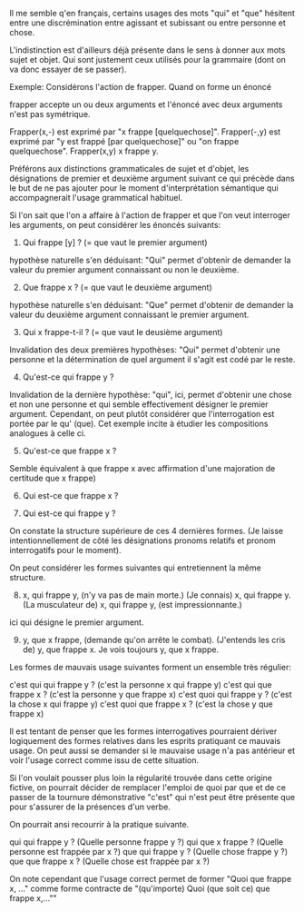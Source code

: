 Il me semble q'en français, certains usages des mots "qui" et "que" hésitent entre une discrémination entre agissant et subissant ou entre personne et chose.

L'indistinction est d'ailleurs déjà présente dans le sens à donner aux mots sujet et objet. Qui sont justement ceux utilisés pour la grammaire (dont on va donc essayer de se passer).

Exemple:
Considérons l'action de frapper. Quand on forme un énoncé

frapper accepte un ou deux arguments et l'énoncé avec deux arguments n'est pas symétrique.

Frapper(x,-) est exprimé par "x frappe [quelquechose]".
Frapper(-,y) est exprimé par "y est frappé [par quelquechose]" ou "on frappe quelquechose".
Frapper(x,y) x frappe y.

Préférons aux distinctions grammaticales de sujet et d'objet, les désignations de premier et deuxième argument suivant ce qui précède dans le but de ne pas ajouter pour le moment d'interprétation sémantique qui accompagnerait l'usage grammatical habituel.

Si l'on sait que l'on a affaire à l'action de frapper et que l'on veut interroger les arguments, on peut considérer les énoncés suivants:

1. Qui frappe [y] ? (= que vaut le premier argument)

hypothèse naturelle s'en déduisant: "Qui" permet d'obtenir de demander la valeur du premier argument connaissant ou non le deuxième.

2. Que frappe x ? (= que vaut le deuxième argument)

hypothèse naturelle s'en déduisant: "Que" permet d'obtenir de demander la valeur du deuxième argument connaissant le premier argument.

3. Qui x frappe-t-il ? (= que vaut le deusième argument)

Invalidation des deux premières hypothèses: "Qui" permet d'obtenir une personne et la détermination de quel argument il s'agit est codé par le reste.

4. Qu'est-ce qui frappe y ?

Invalidation de la dernière hypothèse: "qui", ici, permet d'obtenir une chose et non une personne et qui semble effectivement désigner le premier argument. Cependant, on peut plutôt considérer que l'interrogation est portée par le qu' (que). Cet exemple incite à étudier les compositions analogues à celle ci.

5. Qu'est-ce que frappe x ?

Semble équivalent à que frappe x avec affirmation d'une majoration de certitude que x frappe)

6. Qui est-ce que frappe x ?

7. Qui est-ce qui frappe y ?

On constate la structure supérieure de ces 4 dernières formes. (Je laisse intentionnellement de côté les désignations pronoms relatifs et pronom interrogatifs pour le moment).

On peut considérer les formes suivantes qui entretiennent la même structure.

8. x, qui frappe y, (n'y va pas de main morte.)
(Je connais) x, qui frappe y.
(La musculateur de) x, qui frappe y, (est impressionnante.)

ici qui désigne le premier argument.

9. y, que x frappe, (demande qu'on arrête le combat). (J'entends les cris de) y, que frappe x. Je vois toujours y, que x frappe.

Les formes de mauvais usage suivantes forment un ensemble très régulier:

c'est qui qui frappe y ? (c'est la personne x qui frappe y)
c'est qui que frappe x ? (c'est la personne y que frappe x)
c'est quoi qui frappe y ? (c'est la chose x qui frappe y)
c'est quoi que frappe x ? (c'est la chose y que frappe x)

Il est tentant de penser que les formes interrogatives pourraient dériver logiquement des formes relatives dans les esprits pratiquant ce mauvais usage. On peut aussi se demander si le mauvaise usage n'a pas antérieur et voir l'usage correct comme issu de cette situation.

Si l'on voulait pousser plus loin la régularité trouvée dans cette origine fictive, on pourrait décider de remplacer l'emploi de quoi par que et de ce passer de la tournure démonstrative "c'est" qui n'est peut être présente que pour s'assurer de la présences d'un verbe.

On pourrait ansi recourrir à la pratique suivante.

qui qui frappe y ? (Quelle personne frappe y ?)
qui que x frappe ? (Quelle personne est frappée par x ?)
que qui frappe y ? (Quelle chose frappe y ?)
que que frappe x ? (Quelle chose est frappée par x ?)

On note cependant que l'usage correct permet de former
"Quoi que frappe x, ..." comme forme contracte de
"(qu'importe) Quoi (que soit ce) que frappe x,...""
